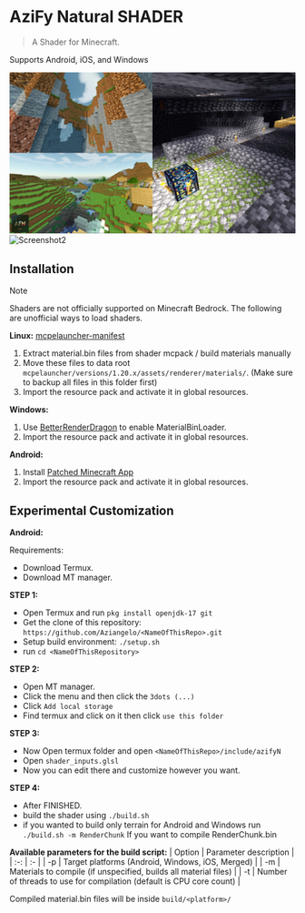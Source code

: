 # AziFy Natural SHADER
> A Shader for Minecraft.

Supports Android, iOS, and Windows

![Screenshots](azifyss/ss1.jpg "AziFy Natural v1.0")
![Screenshot2](azifyss/ss2.jpg "AziFy Natural v1.0")


## Installation

> [!NOTE]
> Shaders are not officially supported on Minecraft Bedrock. The following are unofficial ways to load shaders.

**Linux:** [mcpelauncher-manifest](https://github.com/minecraft-linux/mcpelauncher-ui-manifest)
1. Extract material.bin files from shader mcpack / build materials manually
2. Move these files to data root `mcpelauncher/versions/1.20.x/assets/renderer/materials/`. (Make sure to backup all files in this folder first)
3. Import the resource pack and activate it in global resources.

**Windows:**
1. Use [BetterRenderDragon](https://github.com/ddf8196/BetterRenderDragon) to enable MaterialBinLoader.
2. Import the resource pack and activate it in global resources.

**Android:**
1. Install [Patched Minecraft App](https://devendrn.github.io/renderdragon-shaders/shaders/installation/android#using-patch-app)
2. Import the resource pack and activate it in global resources.



## Experimental Customization

**Android:**

Requirements:
- Download Termux.
- Download MT manager.

**STEP 1:**
- Open Termux and run `pkg install openjdk-17 git`
- Get the clone of this repository: ``https://github.com/Aziangelo/<NameOfThisRepo>.git``
- Setup build environment: `./setup.sh`
- run `cd <NameOfThisRepository>`

**STEP 2:**
- Open MT manager.
- Click the menu and then click the `3dots (...)`
- Click `Add local storage`
- Find termux and click on it then click `use this folder`

**STEP 3:**
- Now Open termux folder and open `<NameOfThisRepo>/include/azifyN`
- Open `shader_inputs.glsl`
- Now you can edit there and customize however you want.

**STEP 4:**
- After FINISHED.
- build the shader using `./build.sh`
- if you wanted to build only terrain for Android and Windows run
```./build.sh -m RenderChunk```
If you want to compile RenderChunk.bin


**Available parameters for the build script:**
| Option | Parameter description |
| :-: | :- |
| -p | Target platforms (Android, Windows, iOS, Merged) |
| -m | Materials to compile (if unspecified, builds all material files) |
| -t | Number of threads to use for compilation (default is CPU core count) |

Compiled material.bin files will be inside `build/<platform>/`
